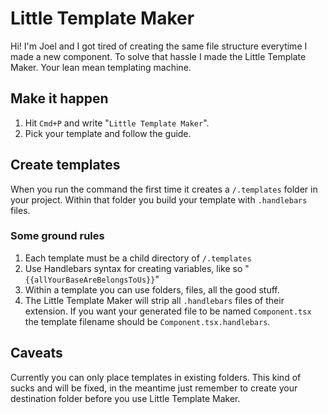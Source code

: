 # Little Template Maker

Hi! I'm Joel and I got tired of creating the same file structure everytime I made a new component. To solve that hassle I made the Little Template Maker. Your lean mean templating machine. 

## Make it happen

   1. Hit `Cmd+P` and write "`Little Template Maker`".
   2. Pick your template and follow the guide.

## Create templates
When you run the command the first time it creates a `/.templates` folder in your project. Within that folder you build your template with `.handlebars` files. 

### Some ground rules
1. Each template must be a child directory of `/.templates`
1. Use Handlebars syntax for creating variables, like so "`{{allYourBaseAreBelongsToUs}}`"
1. Within a template you can use folders, files, all the good stuff.
1. The Little Template Maker will strip all `.handlebars` files of their extension. If you want your generated file to be named `Component.tsx` the template filename should be `Component.tsx.handlebars`.


## Caveats
Currently you can only place templates in existing folders. This kind of sucks and will be fixed, in the meantime just remember to create your destination folder before you use Little Template Maker.